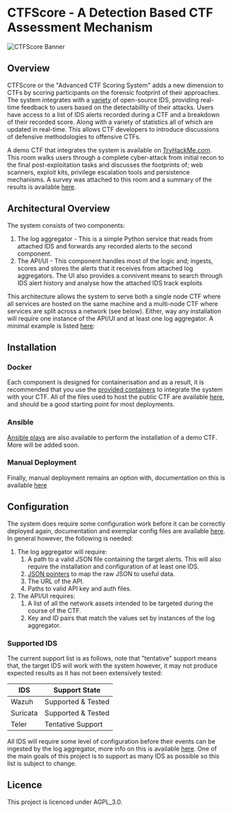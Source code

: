 # CTFScore - A Detection Based CTF Assessment Mechanism

![CTFScore Banner](https://ctfresources.s3.eu-west-2.amazonaws.com/bannerhq.png)

## Overview

CTFScore or the "Advanced CTF Scoring System" adds a new dimension to CTFs by scoring participants on the forensic footprint of their approaches. The system integrates with a [variety](#supported-ids) of open-source IDS, providing real-time feedback to users based on the detectability of their attacks. Users have access to a list of IDS alerts recorded during a CTF and a breakdown of their recorded score. Along with a variety of statistics all of which are updated in real-time. This allows CTF developers to introduce discussions of defensive methodologies to offensive CTFs.

A demo CTF that integrates the system is available on [TryHackMe.com](https://tryhackme.com/jr/idsevasion). This room walks users through a complete cyber-attack from initial recon to the final post-exploitation tasks and discusses the footprints of; web scanners, exploit kits, privilege escalation tools and persistence mechanisms. A survey was attached to this room and a summary of the results is available [here](https://ctfresources.s3.eu-west-2.amazonaws.com/CTFScore+Demo+CTF+Survey+Results.pdf).

## Architectural Overview

The system consists of two components:

1. The log aggregator - This is a simple Python service that reads from attached IDS and forwards any recorded alerts to the second component.
2. The API/UI - This component handles most of the logic and; ingests, scores and stores the alerts that it receives from attached log aggregators. The UI also provides a connivent means to search through IDS alert history and analyse how the attached IDS track exploits

This architecture allows the system to serve both a single node CTF where all services are hosted on the same machine and a multi-node CTF where services are split across a network (see below). Either, way any installation will require one instance of the API/UI and at least one log aggregator. A minimal example is listed [here](https://github.com/Jroo1053/CTFScore/blob/master/Deployment/ApacheDemo/docker-compose.yml):


## Installation

### Docker

Each component is designed for containerisation and as a result, it is recommended that you use the [provided containers](https://github.com/Jroo1053?tab=packages&repo_name=CTFScore) to integrate the system with your CTF. All of the files used to host the public CTF are available [here](), and should be a good starting point for most deployments.

### Ansible

[Ansible plays](https://github.com/Jroo1053/CTFScore/tree/master/Deployment/Ansible/Demo) are also available to perform the installation of a demo CTF. More will be added soon.

### Manual Deployment

Finally, manual deployment remains an option with, documentation on this is available [here](https://github.com/Jroo1053/CTFScore/tree/master/Docs#log-aggregator-installation)

## Configuration

The system does require some configuration work before it can be correctly deployed again, documentation and exemplar config files are available [here](https://github.com/Jroo1053/CTFScore/tree/master/Docs#log-aggregator-installation). In general however, the following is needed:

1. The log aggregator will require:
    1. A path to a valid JSON file containing the target alerts. This will also require the installation and configuration of at least one IDS.
    2. [JSON pointers](https://github.com/Jroo1053/CTFScore/blob/master/Docs/IDSJSONTable.md) to map the raw JSON to useful data.
    3. The URL of the API.
    4. Paths to valid API key and auth files.
2. The API/UI requires:
    1. A list of all the network assets intended to be targeted during the course of the CTF.
    2. Key and ID pairs that match the values set by instances of the log aggregator.

### Supported IDS

The current support list is as follows, note that "tentative" support means that, the target IDS will work with the system however, it may not produce expected results as it has not been extensively tested:

| IDS | Support State |
|-----|-------|
| Wazuh | Supported & Tested
| Suricata | Supported & Tested |
| Teler | Tentative Support |

All IDS will require some level of configuration before their events can be ingested by the log aggregator, more info on this is available [here](https://github.com/Jroo1053/CTFScore/blob/master/Docs/IDSJSONTable.md). One of the main goals of this project is to support as many IDS as possible so this list is subject to change.

## Licence

This project is licenced under AGPL_3.0.
